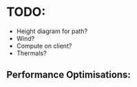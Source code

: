 # TODO:
- Height diagram for path?
- Wind?
- Compute on client?
- Thermals?

Performance Optimisations:
- 